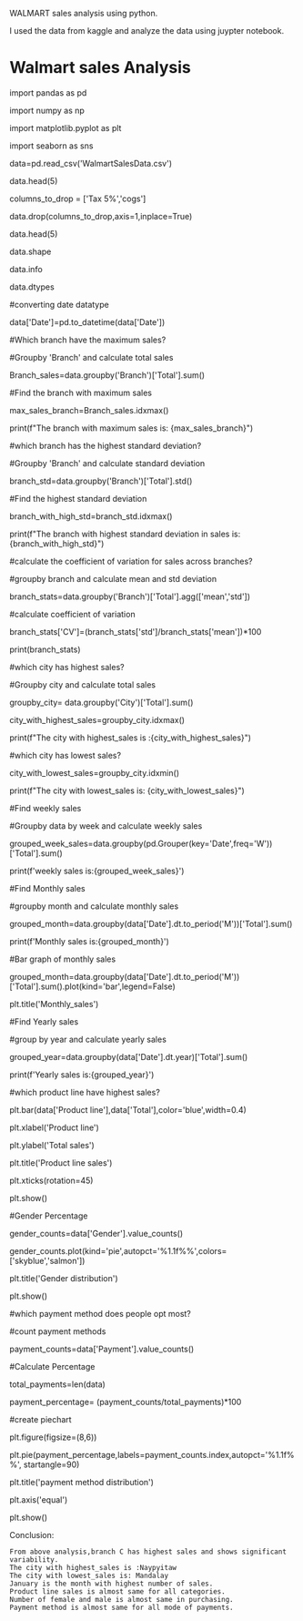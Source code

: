 WALMART sales analysis using python.

I used the data from kaggle and analyze the data using juypter notebook.

# Walmart sales Analysis
import pandas as pd

import numpy as np

import matplotlib.pyplot as plt

import seaborn as sns

data=pd.read_csv('WalmartSalesData.csv')

data.head(5)

columns_to_drop = ['Tax 5%','cogs']

data.drop(columns_to_drop,axis=1,inplace=True)

data.head(5)

data.shape

data.info

data.dtypes

#converting date datatype

data['Date']=pd.to_datetime(data['Date'])

#Which branch have the maximum sales?


#Groupby 'Branch' and calculate total sales

Branch_sales=data.groupby('Branch')['Total'].sum()


#Find the branch with maximum sales

max_sales_branch=Branch_sales.idxmax()

print(f"The branch with maximum sales is: {max_sales_branch}")

#which branch has the highest standard deviation?

#Groupby 'Branch' and calculate standard deviation

branch_std=data.groupby('Branch')['Total'].std()

#Find the highest standard deviation

branch_with_high_std=branch_std.idxmax()

print(f"The branch with highest standard deviation in sales is:{branch_with_high_std}")

#calculate the coefficient of variation for sales across branches?

#groupby branch and calculate mean and std deviation

branch_stats=data.groupby('Branch')['Total'].agg(['mean','std'])

#calculate coefficient of variation

branch_stats['CV']=(branch_stats['std']/branch_stats['mean'])*100

print(branch_stats)

#which city has highest sales?

#Groupby city and calculate total sales

groupby_city= data.groupby('City')['Total'].sum()

city_with_highest_sales=groupby_city.idxmax()

print(f"The city with highest_sales is :{city_with_highest_sales}")

#which city has lowest sales?

city_with_lowest_sales=groupby_city.idxmin()

print(f"The city with lowest_sales is: {city_with_lowest_sales}")

#Find weekly sales

#Groupby data by week and calculate weekly sales

grouped_week_sales=data.groupby(pd.Grouper(key='Date',freq='W'))['Total'].sum()


print(f'weekly sales is:{grouped_week_sales}')

#Find Monthly sales

#groupby month and calculate monthly sales

grouped_month=data.groupby(data['Date'].dt.to_period('M'))['Total'].sum()

print(f'Monthly sales is:{grouped_month}')

#Bar graph of monthly sales


grouped_month=data.groupby(data['Date'].dt.to_period('M'))['Total'].sum().plot(kind='bar',legend=False)

plt.title('Monthly_sales')

#Find Yearly sales

#group by year and calculate yearly sales

grouped_year=data.groupby(data['Date'].dt.year)['Total'].sum()

print(f'Yearly sales is:{grouped_year}')

#which product line have highest sales?

plt.bar(data['Product line'],data['Total'],color='blue',width=0.4)

plt.xlabel('Product line')

plt.ylabel('Total sales')

plt.title('Product line sales')

plt.xticks(rotation=45)

plt.show()

#Gender Percentage

gender_counts=data['Gender'].value_counts()

gender_counts.plot(kind='pie',autopct='%1.1f%%',colors=['skyblue','salmon'])

plt.title('Gender distribution')

plt.show()

#which payment method does people opt most?

#count payment methods

payment_counts=data['Payment'].value_counts()

#Calculate Percentage

total_payments=len(data)

payment_percentage= (payment_counts/total_payments)*100

#create piechart

plt.figure(figsize=(8,6))

plt.pie(payment_percentage,labels=payment_counts.index,autopct='%1.1f%%', startangle=90)

plt.title('payment method distribution')

plt.axis('equal')

plt.show()

Conclusion:
    
    From above analysis,branch C has highest sales and shows significant variability.
    The city with highest_sales is :Naypyitaw
    The city with lowest_sales is: Mandalay
    January is the month with highest number of sales.
    Product line sales is almost same for all categories.
    Number of female and male is almost same in purchasing.
    Payment method is almost same for all mode of payments.
